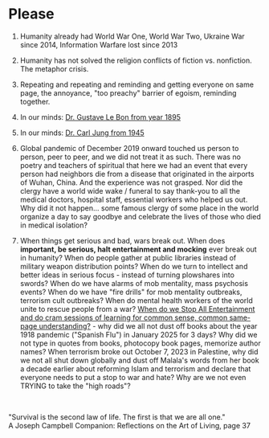 # Please

1. Humanity already had World War One, World War Two, Ukraine War since 2014, Information Warfare lost since 2013

2. Humanity has not solved the religion conflicts of fiction vs. nonfiction. The metaphor crisis.

3. Repeating and repeating and reminding and getting everyone on same page, the annoyance, "too preachy" barrier of egoism, reminding together.

4. In our minds: [Dr. Gustave Le Bon from year 1895](../Quotes_Pile/Doctors/Gustave_Le_Bon_Quotes.md)

5. In our minds: [Dr. Carl Jung from 1945](../Quotes_Pile/Doctors/Carl_Jung.md)

6. Global pandemic of December 2019 onward touched us person to person, peer to peer, and we did not treat it as such. There was no poetry and teachers of spiritual that here we had an event that every person had neighbors die from a disease that originated in the airports of Wuhan, China. And the experience was not grasped. Nor did the clergy have a world wide wake / funeral to say thank-you to all the medical doctors, hospital staff, essential workers who helped us out. Why did it not happen... some famous clergy of some place in the world organize a day to say goodbye and celebrate the lives of those who died in medical isolation?

7. When things get serious and bad, wars break out. When does **important, be serious, halt entertainment and mocking** ever break out in humanity? When do people gather at public libraries instead of military weapon distribution points? When do we turn to intellect and better ideas in serious focus - instead of turning plowshares into swords? When do we have alarms of mob mentality, mass psychosis events? When do we have "fire drills" for mob mentality outbreaks, terrorism cult outbreaks? When do mental health workers of the world unite to rescue people from a war? [When do we Stop All Entertainment and do cram sessions of learning for common sense, common same-page understanding?](../Grim_Blunt/Stop_All_Entertainment.md) - why did we all not dust off books about the year 1918 pandemic ("Spanish Flu") in January 2025 for 3 days? Why did we not type in quotes from books, photocopy book pages, memorize author names? When terrorism broke out October 7, 2023 in Palestine, why did we not all shut down globally and dust off Malala's words from her book a decade earlier about reforming Islam and terrorism and declare that everyone needs to put a stop to war and hate? Why are we not even TRYING to take the "high roads"?

&nbsp;

"Survival is the second law of life. The first is that we are all one."    
A Joseph Campbell Companion: Reflections on the Art of Living, page 37
